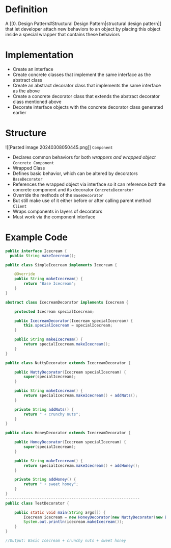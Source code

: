 # Definition
A [[0. Design Pattern#Structural Design Pattern|structural design pattern]] that let developer attach new behaviors to an object by placing this object inside a special wrapper that contains these behaviors

# Implementation
- Create an interface
- Create concrete classes that implement the same interface as the abstract class
- Create an abstract decorator class that implements the same interface as the above
- Create a concrete decorator class that extends the abstract decorator class mentioned above
- Decorate interface objects with the concrete decorator class generated earlier

# Structure
![[Pasted image 20240308050445.png]]
`Component`
- Declares common behaviors for both *wrappers and wrapped object*
`Concrete Component`
- Wrapped Class
- Defines basic behavior, which can be altered by decorators
`BaseDecorator`
- References the wrapped object via interface so it can reference both the concrete component and its decorator
`ConcreteDecorator`
- Override the methods of the `BaseDecorator`
- But still make use of it either before or after calling parent method
`Client`
- Wraps components in layers of decorators
- Must work via the component interface

# Example Code
```java
public interface Icecream {
  public String makeIcecream();

public class SimpleIcecream implements Icecream {

    @Override
    public String makeIcecream() {
        return "Base Icecream";
    }
}

abstract class IcecreamDecorator implements Icecream {

    protected Icecream specialIcecream;

    public IcecreamDecorator(Icecream specialIcecream) {
        this.specialIcecream = specialIcecream;
    }

    public String makeIcecream() {
        return specialIcecream.makeIcecream();
    }
}

public class NuttyDecorator extends IcecreamDecorator {

    public NuttyDecorator(Icecream specialIcecream) {
        super(specialIcecream);
    }

    public String makeIcecream() {
        return specialIcecream.makeIcecream() + addNuts();
    }

    private String addNuts() {
        return " + crunchy nuts";
    }
}

public class HoneyDecorator extends IcecreamDecorator {

    public HoneyDecorator(Icecream specialIcecream) {
        super(specialIcecream);
    }

    public String makeIcecream() {
        return specialIcecream.makeIcecream() + addHoney();
    }

    private String addHoney() {
        return " + sweet honey";
    }
}
-----------------------------------------------------------
public class TestDecorator {

    public static void main(String args[]) {
        Icecream icecream = new HoneyDecorator(new NuttyDecorator(new BasicIcecream()));
        System.out.println(icecream.makeIcecream());
    }
}

//Output: Basic Icecream + crunchy nuts + sweet honey
```